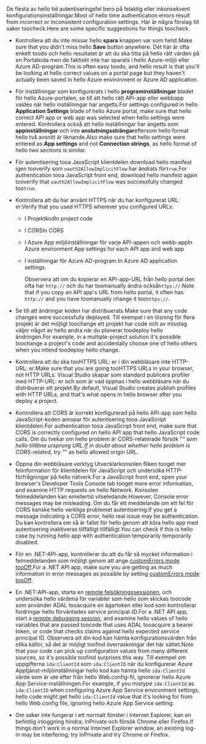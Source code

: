 <span data-ttu-id="3c20b-101">De flesta av hello tid autentiseringsfel bero på felaktig eller inkonsekvent konfigurationsinställningar.</span><span class="sxs-lookup"><span data-stu-id="3c20b-101">Most of hello time authentication errors result from incorrect or inconsistent configuration settings.</span></span> <span data-ttu-id="3c20b-102">Här är några förslag till saker toocheck.</span><span class="sxs-lookup"><span data-stu-id="3c20b-102">Here are some specific suggestions for things toocheck.</span></span>

* <span data-ttu-id="3c20b-103">Kontrollera att du inte missar hello **spara** knappen var som helst.</span><span class="sxs-lookup"><span data-stu-id="3c20b-103">Make sure that you didn't miss hello **Save** button anywhere.</span></span> <span data-ttu-id="3c20b-104">Det här är ofta enkelt toodo och hello resultatet är att du ska titta på hello rätt värden på en Portalsida men de faktiskt inte har sparats i hello Azure-miljö eller Azure AD-program.</span><span class="sxs-lookup"><span data-stu-id="3c20b-104">This is often easy toodo, and hello result is that you'll be looking at hello correct values on a portal page but they haven't actually been saved in hello Azure environment or Azure AD application.</span></span>
* <span data-ttu-id="3c20b-105">För inställningar som konfigurerats i hello **programinställningar** bladet för hello Azure-portalen, se till att hello rätt API-app eller webbapp valdes när hello inställningar har angetts.</span><span class="sxs-lookup"><span data-stu-id="3c20b-105">For settings configured in hello **Application Settings** blade of hello Azure portal, make sure that hello correct API app or web app was selected when hello settings were entered.</span></span>  <span data-ttu-id="3c20b-106">Kontrollera också att hello inställningar har angetts som **appinställningar** och inte **anslutningssträngar**eftersom hello format hello två avsnitt är liknande.</span><span class="sxs-lookup"><span data-stu-id="3c20b-106">Also make sure that hello settings were entered as **App settings** and not **Connection strings**, as hello format of hello two sections is similar.</span></span>
* <span data-ttu-id="3c20b-107">För autentisering tooa JavaScript klientdelen download hello manifest igen tooverify som `oauth2AllowImplicitFlow` har ändrats för`true`.</span><span class="sxs-lookup"><span data-stu-id="3c20b-107">For authentication tooa JavaScript front end, download hello manifest again tooverify that `oauth2AllowImplicitFlow` was successfully changed too`true`.</span></span>
* <span data-ttu-id="3c20b-108">Kontrollera att du har använt HTTPS när du har konfigurerat URL: er:</span><span class="sxs-lookup"><span data-stu-id="3c20b-108">Verify that you used HTTPS wherever you configured URLs:</span></span>
  
  * <span data-ttu-id="3c20b-109">I Projektkod</span><span class="sxs-lookup"><span data-stu-id="3c20b-109">In project code</span></span>
  * <span data-ttu-id="3c20b-110">I CORS</span><span class="sxs-lookup"><span data-stu-id="3c20b-110">In CORS</span></span>
  * <span data-ttu-id="3c20b-111">I Azure App miljöinställningar för varje API-appen och webb-app</span><span class="sxs-lookup"><span data-stu-id="3c20b-111">In Azure environment App settings for each API app and web app</span></span>
  * <span data-ttu-id="3c20b-112">I inställningar för Azure AD-program.</span><span class="sxs-lookup"><span data-stu-id="3c20b-112">In Azure AD application settings.</span></span>
    
    <span data-ttu-id="3c20b-113">Observera att om du kopierar en API-app-URL från hello portal den ofta har `http://` och du har toomanually ändra också`https://`.</span><span class="sxs-lookup"><span data-stu-id="3c20b-113">Note that if you copy an API app's URL from hello portal, it often has `http://` and you have toomanually change it too`https://`.</span></span>
* <span data-ttu-id="3c20b-114">Se till att ändringar koden har distribuerats.</span><span class="sxs-lookup"><span data-stu-id="3c20b-114">Make sure that any code changes were successfully deployed.</span></span> <span data-ttu-id="3c20b-115">Till exempel i en lösning för flera projekt är det möjligt toochange ett projekt har code och av misstag väljer något av hello andra när du planerar toodeploy hello ändringen.</span><span class="sxs-lookup"><span data-stu-id="3c20b-115">For example, in a multiple-project solution it's possible toochange a project's code and accidentally choose one of hello others when you intend toodeploy hello change.</span></span>
* <span data-ttu-id="3c20b-116">Kontrollera att du ska tooHTTPS URL: er i din webbläsare inte HTTP-URL: er.</span><span class="sxs-lookup"><span data-stu-id="3c20b-116">Make sure that you are going tooHTTPS URLs in your browser, not HTTP URLs.</span></span> <span data-ttu-id="3c20b-117">Visual Studio skapar som standard publicera profiler med HTTP-URL: er och som är vad öppnas i hello webbläsare när du distribuerar ett projekt.</span><span class="sxs-lookup"><span data-stu-id="3c20b-117">By default, Visual Studio creates publish profiles with HTTP URLs, and that's what opens in hello browser after you deploy a project.</span></span>
* <span data-ttu-id="3c20b-118">Kontrollera att CORS är korrekt konfigurerad på hello API-app som hello JavaScript-koden anropar för autentisering tooa JavaScript klientdelen.</span><span class="sxs-lookup"><span data-stu-id="3c20b-118">For authentication tooa JavaScript front end, make sure that CORS is correctly configured on hello API app that hello JavaScript code calls.</span></span> <span data-ttu-id="3c20b-119">Om du tvekar om hello problem är CORS-relaterade försök ”*” som hello tillåtna ursprung URL.</span><span class="sxs-lookup"><span data-stu-id="3c20b-119">If in doubt about whether hello problem is CORS-related, try "*" as hello allowed origin URL.</span></span> 
* <span data-ttu-id="3c20b-120">Öppna din webbläsare verktyg Utvecklarkonsolen fliken tooget mer felinformation för klientdelen för JavaScript och undersöka HTTP-förfrågningar på hello nätverk.</span><span class="sxs-lookup"><span data-stu-id="3c20b-120">For a JavaScript front end, open your browser's Developer Tools Console tab tooget more error information, and examine HTTP requests on hello Network.</span></span> <span data-ttu-id="3c20b-121">Konsolen felmeddelanden kan emellertid vilseledande.</span><span class="sxs-lookup"><span data-stu-id="3c20b-121">However, Console error messages may be misleading.</span></span> <span data-ttu-id="3c20b-122">Om du får ett meddelande om ett fel för CORS kanske hello verkliga problemet autentisering.</span><span class="sxs-lookup"><span data-stu-id="3c20b-122">If you get a message indicating a CORS error, hello real issue may be authentication.</span></span> <span data-ttu-id="3c20b-123">Du kan kontrollera om så är fallet för hello genom att köra hello app med autentisering inaktiveras tillfälligt tillfälligt.</span><span class="sxs-lookup"><span data-stu-id="3c20b-123">You can check if this is hello case by running hello app with authentication temporarily temporarily disabled.</span></span>
* <span data-ttu-id="3c20b-124">För en .NET-API-app, kontrollerar du att du får så mycket information i felmeddelanden som möjligt genom att ange [customErrors mode tooOff](../articles/app-service-web/web-sites-dotnet-troubleshoot-visual-studio.md#remoteview).</span><span class="sxs-lookup"><span data-stu-id="3c20b-124">For a .NET API app, make sure you are getting as much information in error messages as possible by setting [customErrors mode tooOff](../articles/app-service-web/web-sites-dotnet-troubleshoot-visual-studio.md#remoteview).</span></span>
* <span data-ttu-id="3c20b-125">En .NET-API-app, starta en [remote felsökningssessionen](../articles/app-service-web/web-sites-dotnet-troubleshoot-visual-studio.md#remotedebug), och undersöka hello värdena för variabler som hello som skickas toocode som använder ADAL tooacquire en ägartoken eller kod som kontrollerar fordringar hello förväntades service principal-ID.</span><span class="sxs-lookup"><span data-stu-id="3c20b-125">For a .NET API app, start a [remote debugging session](../articles/app-service-web/web-sites-dotnet-troubleshoot-visual-studio.md#remotedebug), and examine hello values of hello variables that are passed toocode that uses ADAL tooacquire a bearer token, or code that checks claims against hello expected service principal ID.</span></span> <span data-ttu-id="3c20b-126">Observera att din kod kan hämta konfigurationsvärden från olika källor, så det är möjligt toofind överraskningar det här sättet.</span><span class="sxs-lookup"><span data-stu-id="3c20b-126">Note that your code can pick up configuration values from many different sources, so it's possible toofind surprises this way.</span></span> <span data-ttu-id="3c20b-127">Till exempel om uppgifterna `ida:ClientId` som `ida:ClientID` när du konfigurerar Azure Apptjänst-miljöinställningar hello kod kan hämta hello `ida:ClientId` värde som är ute efter från hello Web.config-fil, ignorerar hello Azure App Service-inställningen.</span><span class="sxs-lookup"><span data-stu-id="3c20b-127">For example, if you mistype `ida:ClientId` as `ida:ClientID` when configuring Azure App Service environment settings, hello code might get hello `ida:ClientId` value that it's looking for from hello Web.config file, ignoring hello Azure App Service setting.</span></span> 
* <span data-ttu-id="3c20b-128">Om saker inte fungerar i ett normalt fönster i Internet Explorer, kan en befintlig inloggning hindra; InPrivate och försök Chrome eller Firefox.</span><span class="sxs-lookup"><span data-stu-id="3c20b-128">If things don't work in a normal Internet Explorer window, an existing log-in may be interfering; try InPrivate and try Chrome or Firefox.</span></span>

